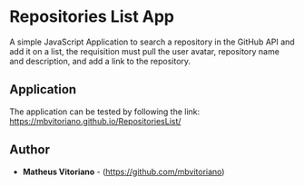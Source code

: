 # Repositories List App

A simple JavaScript Application to search a repository in the GitHub API and add it on a list, the requisition must pull the user avatar, repository name and description, and add a link to the repository.

## Application

The application can be tested by following the link: https://mbvitoriano.github.io/RepositoriesList/

## Author

* **Matheus Vitoriano** - (https://github.com/mbvitoriano)

